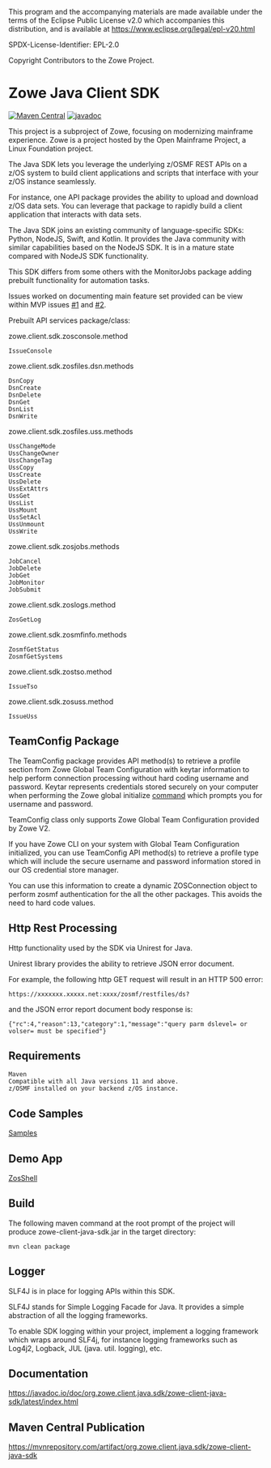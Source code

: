 This program and the accompanying materials are made available under the terms of the Eclipse Public License v2.0 which accompanies this distribution, and is available at https://www.eclipse.org/legal/epl-v20.html

SPDX-License-Identifier: EPL-2.0

Copyright Contributors to the Zowe Project.

# Zowe Java Client SDK

[![Maven Central](https://img.shields.io/maven-central/v/org.zowe.client.java.sdk/zowe-client-java-sdk.svg?label=Maven%20Central)](https://central.sonatype.com/search?q=org.zowe.client.java.sdk&smo=true)
[![javadoc](https://javadoc.io/badge2/org.zowe.client.java.sdk/zowe-client-java-sdk/javadoc.svg)](https://javadoc.io/doc/org.zowe.client.java.sdk/zowe-client-java-sdk)

This project is a subproject of Zowe, focusing on modernizing mainframe experience. Zowe is a project hosted by the Open Mainframe Project, a Linux Foundation project.

The Java SDK lets you leverage the underlying z/OSMF REST APIs on a z/OS system to build client applications and scripts that interface with your z/OS instance seamlessly.

For instance, one API package provides the ability to upload and download z/OS data sets. You can leverage that package to rapidly build a client application that interacts with data sets.

The Java SDK joins an existing community of language-specific SDKs: Python, NodeJS, Swift, and Kotlin. It provides the Java community with similar capabilities based on the NodeJS SDK. It is in a mature state compared with NodeJS SDK functionality.

This SDK differs from some others with the MonitorJobs package adding prebuilt functionality for automation tasks.  
  
Issues worked on documenting main feature set provided can be view within MVP issues [#1](https://github.com/zowe/zowe-client-java-sdk/issues/5) and [#2](https://github.com/zowe/zowe-client-java-sdk/issues/219).
  
Prebuilt API services package/class:  

zowe.client.sdk.zosconsole.method  
  
    IssueConsole
  
zowe.client.sdk.zosfiles.dsn.methods  
  
    DsnCopy
    DsnCreate
    DsnDelete
    DsnGet
    DsnList
    DsnWrite
  
zowe.client.sdk.zosfiles.uss.methods  
    
    UssChangeMode
    UssChangeOwner
    UssChangeTag
    UssCopy
    UssCreate
    UssDelete
    UssExtAttrs
    UssGet
    UssList
    UssMount
    UssSetAcl
    UssUnmount
    UssWrite

zowe.client.sdk.zosjobs.methods
  
    JobCancel
    JobDelete
    JobGet
    JobMonitor
    JobSubmit

zowe.client.sdk.zoslogs.method  
  
    ZosGetLog  

zowe.client.sdk.zosmfinfo.methods  
  
    ZosmfGetStatus
    ZosmfGetSystems 

zowe.client.sdk.zostso.method  
  
    IssueTso    

zowe.client.sdk.zosuss.method  
  
    IssueUss   
          
## TeamConfig Package  
  
The TeamConfig package provides API method(s) to retrieve a profile section from Zowe Global Team Configuration with keytar information to help perform connection processing without hard coding username and password. Keytar represents credentials stored securely on your computer when performing the Zowe global initialize [command](https://docs.zowe.org/stable/user-guide/cli-using-initializing-team-configuration/) which prompts you for username and password.   
  
TeamConfig class only supports Zowe Global Team Configuration provided by Zowe V2.  
  
If you have Zowe CLI on your system with Global Team Configuration initialized, you can use TeamConfig API method(s) to retrieve a profile type which will include the secure username and password information stored in our OS credential store manager.   
  
You can use this information to create a dynamic ZOSConnection object to perform zosmf authentication for the all the other packages. This avoids the need to hard code values.    

## Http Rest Processing

Http functionality used by the SDK via Unirest for Java.
  
Unirest library provides the ability to retrieve JSON error document.

For example, the following http GET request will result in an HTTP 500 error:

    https://xxxxxxx.xxxxx.net:xxxx/zosmf/restfiles/ds?

and the JSON error report document body response is:

    {"rc":4,"reason":13,"category":1,"message":"query parm dslevel= or volser= must be specified"} 
  
## Requirements  
    
    Maven  
    Compatible with all Java versions 11 and above.
    z/OSMF installed on your backend z/OS instance.  
  
## Code Samples  

[Samples](https://github.com/frankgiordano/zowe-client-java-sdk-examples)    
   
## Demo App  

[ZosShell](https://github.com/frankgiordano/ZosShell)
    
## Build
  
The following maven command at the root prompt of the project will produce zowe-client-java-sdk.jar in the target directory:
  
    mvn clean package  
  
## Logger 
  
SLF4J is in place for logging APIs within this SDK.   
  
SLF4J stands for Simple Logging Facade for Java. It provides a simple abstraction of all the logging frameworks.   
  
To enable SDK logging within your project, implement a logging framework which wraps around SLF4j, for instance logging frameworks such as Log4j2, Logback, JUL (java. util. logging), etc.

## Documentation  

https://javadoc.io/doc/org.zowe.client.java.sdk/zowe-client-java-sdk/latest/index.html  
  
## Maven Central Publication  

https://mvnrepository.com/artifact/org.zowe.client.java.sdk/zowe-client-java-sdk  
  